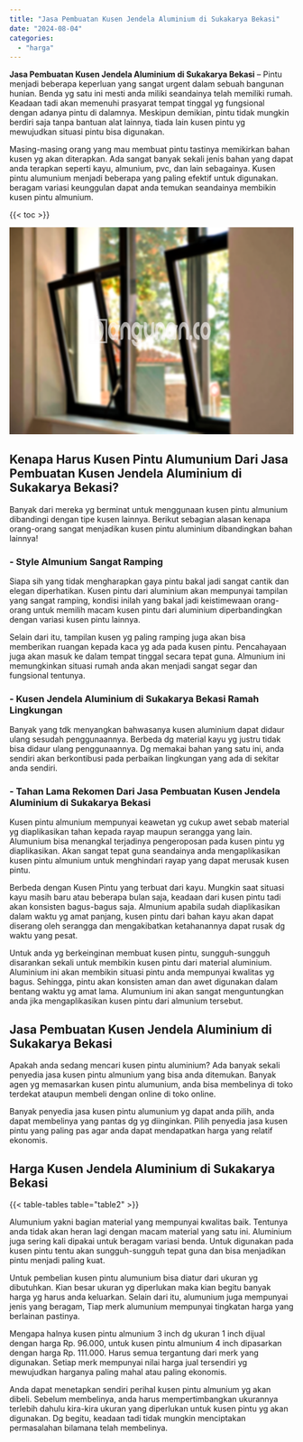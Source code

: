 ```yaml
---
title: "Jasa Pembuatan Kusen Jendela Aluminium di Sukakarya Bekasi"
date: "2024-08-04"
categories: 
  - "harga"
---
```


**Jasa Pembuatan Kusen Jendela Aluminium di Sukakarya Bekasi** – Pintu menjadi beberapa keperluan yang sangat urgent dalam sebuah bangunan hunian. Benda yg satu ini mesti anda miliki seandainya telah memiliki rumah. Keadaan tadi akan memenuhi prasyarat tempat tinggal yg fungsional dengan adanya pintu di dalamnya. Meskipun demikian, pintu tidak mungkin berdiri saja tanpa bantuan alat lainnya, tiada lain kusen pintu yg mewujudkan situasi pintu bisa digunakan.

Masing-masing orang yang mau membuat pintu tastinya memikirkan bahan kusen yg akan diterapkan. Ada sangat banyak sekali jenis bahan yang dapat anda terapkan seperti kayu, almunium, pvc, dan lain sebagainya. Kusen pintu alumunium menjadi beberapa yang paling efektif untuk digunakan. beragam variasi keunggulan dapat anda temukan seandainya membikin kusen pintu almunium.

{{< toc >}}

![Jasa Pembuatan Kusen Jendela Aluminium di Sukakarya Bekasi](/images/harga-kusen-jendela-alumunium-29.png)

## Kenapa Harus Kusen Pintu Alumunium Dari Jasa Pembuatan Kusen Jendela Aluminium di Sukakarya Bekasi?

Banyak dari mereka yg berminat untuk menggunaan kusen pintu almunium dibandingi dengan tipe kusen lainnya. Berikut sebagian alasan kenapa orang-orang sangat menjadikan kusen pintu aluminium dibandingkan bahan lainnya!

### \- Style Almunium Sangat Ramping

Siapa sih yang tidak mengharapkan gaya pintu bakal jadi sangat cantik dan elegan diperhatikan. Kusen pintu dari aluminium akan mempunyai tampilan yang sangat ramping, kondisi inilah yang bakal jadi keistimewaan orang-orang untuk memilih macam kusen pintu dari aluminium diperbandingkan dengan variasi kusen pintu lainnya.

Selain dari itu, tampilan kusen yg paling ramping juga akan bisa memberikan ruangan kepada kaca yg ada pada kusen pintu. Pencahayaan juga akan masuk ke dalam tempat tinggal secara tepat guna. Almunium ini memungkinkan situasi rumah anda akan menjadi sangat segar dan fungsional tentunya.

### \- Kusen Jendela Aluminium di Sukakarya Bekasi Ramah Lingkungan

Banyak yang tdk menyangkan bahwasanya kusen aluminium dapat didaur ulang sesudah penggunaannya. Berbeda dg material kayu yg justru tidak bisa didaur ulang penggunaannya. Dg memakai bahan yang satu ini, anda sendiri akan berkontibusi pada perbaikan lingkungan yang ada di sekitar anda sendiri.

### \- Tahan Lama Rekomen Dari Jasa Pembuatan Kusen Jendela Aluminium di Sukakarya Bekasi

Kusen pintu almunium mempunyai keawetan yg cukup awet sebab material yg diaplikasikan tahan kepada rayap maupun serangga yang lain. Alumunium bisa menangkal terjadinya pengeroposan pada kusen pintu yg diaplikasikan. Akan sangat tepat guna seandainya anda mengaplikasikan kusen pintu almunium untuk menghindari rayap yang dapat merusak kusen pintu.

Berbeda dengan Kusen Pintu yang terbuat dari kayu. Mungkin saat situasi kayu masih baru atau beberapa bulan saja, keadaan dari kusen pintu tadi akan konsisten bagus-bagus saja. Almunium apabila sudah diaplikasikan dalam waktu yg amat panjang, kusen pintu dari bahan kayu akan dapat diserang oleh serangga dan mengakibatkan ketahanannya dapat rusak dg waktu yang pesat.

Untuk anda yg berkeinginan membuat kusen pintu, sungguh-sungguh disarankan sekali untuk membikin kusen pintu dari material aluminium. Aluminium ini akan membikin situasi pintu anda mempunyai kwalitas yg bagus. Sehingga, pintu akan konsisten aman dan awet digunakan dalam bentang waktu yg amat lama. Alumunium ini akan sangat menguntungkan anda jika mengaplikasikan kusen pintu dari almunium tersebut.

## Jasa Pembuatan Kusen Jendela Aluminium di Sukakarya Bekasi

Apakah anda sedang mencari kusen pintu aluminium? Ada banyak sekali penyedia jasa kusen pintu almunium yang bisa anda ditemukan. Banyak agen yg memasarkan kusen pintu alumunium, anda bisa membelinya di toko terdekat ataupun membeli dengan online di toko online.

Banyak penyedia jasa kusen pintu alumunium yg dapat anda pilih, anda dapat membelinya yang pantas dg yg diinginkan. Pilih penyedia jasa kusen pintu yang paling pas agar anda dapat mendapatkan harga yang relatif ekonomis.

## Harga Kusen Jendela Aluminium di Sukakarya Bekasi

{{< table-tables table="table2" >}}

Alumunium yakni bagian material yang mempunyai kwalitas baik. Tentunya anda tidak akan heran lagi dengan macam material yang satu ini. Aluminium juga sering kali dipakai untuk beragam variasi benda. Untuk digunakan pada kusen pintu tentu akan sungguh-sungguh tepat guna dan bisa menjadikan pintu menjadi paling kuat.

Untuk pembelian kusen pintu alumunium bisa diatur dari ukuran yg dibutuhkan. Kian besar ukuran yg diperlukan maka kian begitu banyak harga yg harus anda keluarkan. Selain dari itu, alumunium juga mempunyai jenis yang beragam, Tiap merk alumunium mempunyai tingkatan harga yang berlainan pastinya.

Mengapa halnya kusen pintu almunium 3 inch dg ukuran 1 inch dijual dengan harga Rp. 96.000, untuk kusen pintu almunium 4 inch dipasarkan dengan harga Rp. 111.000. Harus semua tergantung dari merk yang digunakan. Setiap merk mempunyai nilai harga jual tersendiri yg mewujudkan harganya paling mahal atau paling ekonomis.

Anda dapat menetapkan sendiri perihal kusen pintu almunium yg akan dibeli. Sebelum membelinya, anda harus mempertimbangkan ukurannya terlebih dahulu kira-kira ukuran yang diperlukan untuk kusen pintu yg akan digunakan. Dg begitu, keadaan tadi tidak mungkin menciptakan permasalahan bilamana telah membelinya.
